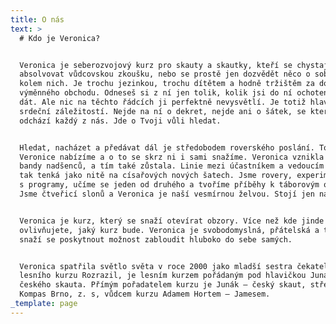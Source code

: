 ```yaml
---
title: O nás
text: >
  # Kdo je Veronica?


  Veronica je seberozvojový kurz pro skauty a skautky, kteří se chystají
  absolvovat vůdcovskou zkoušku, nebo se prostě jen dozvědět něco o sobě a světu
  kolem nich. Je trochu jezinkou, trochu dítětem a hodně tržištěm za dob
  výměnného obchodu. Odneseš si z ní jen tolik, kolik jsi do ní ochoten/na/\*
  dát. Ale nic na těchto řádcích ji perfektně nevysvětlí. Je totiž hlavně
  srdeční záležitostí. Nejde na ní o dekret, nejde ani o šátek, se kterým
  odchází každý z nás. Jde o Tvoji vůli hledat.


  Hledat, nacházet a předávat dál je středobodem roverského poslání. To ti na
  Veronice nabízíme a o to se skrz ni i sami snažíme. Veronica vznikla jako kurz
  bandy nadšenců, a tím také zůstala. Linie mezi účastníkem a vedoucím je skoro
  tak tenká jako nitě na císařových nových šatech. Jsme rovery, experimentujeme
  s programy, učíme se jeden od druhého a tvoříme příběhy k táborovým ohňům.
  Jsme čtveřicí slonů a Veronica je naší vesmírnou želvou. Stojí jen na nás.


  Veronica je kurz, který se snaží otevírat obzory. Více než kde jinde zde
  ovlivňujete, jaký kurz bude. Veronica je svobodomyslná, přátelská a tvořivá a
  snaží se poskytnout možnost zabloudit hluboko do sebe samých.


  Veronica spatřila světlo světa v roce 2000 jako mladší sestra čekatelského
  lesního kurzu Rozrazil, je lesním kurzem pořádaným pod hlavičkou Junáka –
  českého skauta. Přímým pořadatelem kurzu je Junák – český skaut, středisko
  Kompas Brno, z. s, vůdcem kurzu Adamem Hortem – Jamesem.
_template: page
---
```


